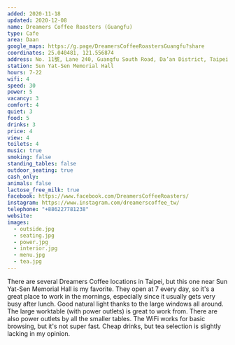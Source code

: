 ```yaml
---
added: 2020-11-18
updated: 2020-12-08
name: Dreamers Coffee Roasters (Guangfu)
type: Cafe
area: Daan
google_maps: https://g.page/DreamersCoffeeRoastersGuangfu?share
coordinates: 25.040481, 121.556874
address: No. 11號, Lane 240, Guangfu South Road, Da’an District, Taipei City, Taiwan 106
station: Sun Yat-Sen Memorial Hall
hours: 7-22
wifi: 4
speed: 30
power: 5
vacancy: 3
comfort: 4
quiet: 3
food: 5
drinks: 3
price: 4
view: 4
toilets: 4
music: true
smoking: false
standing_tables: false
outdoor_seating: true
cash_only: 
animals: false
lactose_free_milk: true
facebook: https://www.facebook.com/DreamersCoffeeRoasters/
instagram: https://www.instagram.com/dreamerscoffee_tw/
telephone: "+886227781238"
website: 
images:
  - outside.jpg
  - seating.jpg
  - power.jpg
  - interior.jpg
  - menu.jpg
  - tea.jpg
---
```


There are several Dreamers Coffee locations in Taipei, but this one near Sun Yat-Sen Memorial Hall is my favorite. They open at 7 every day, so it's a great place to work in the mornings, especially since it usually gets very busy after lunch. Good natural light thanks to the large windows all around. The large worktable (with power outlets) is great to work from. There are also power outlets by all the smaller tables. The WiFi works for basic browsing, but it's not super fast. Cheap drinks, but tea selection is slightly lacking in my opinion.
